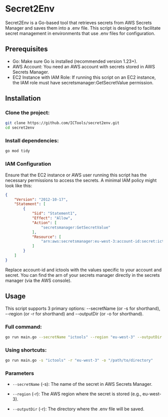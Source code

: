 # Secret2Env

Secret2Env is a Go-based tool that retrieves secrets from AWS Secrets Manager and saves them into a .env file. This script is designed to facilitate secret management in environments that use .env files for configuration.

## Prerequisites

- Go: Make sure Go is installed (recommended version 1.23+).
- AWS Account: You need an AWS account with secrets stored in AWS Secrets Manager.
- EC2 Instance with IAM Role: If running this script on an EC2 instance, the IAM role must have secretsmanager:GetSecretValue permission.

## Installation

### Clone the project:

```bash
git clone https://github.com/ICTools/secret2env.git
cd secret2env
```

### Install dependencies:
```bash
go mod tidy
```

### IAM Configuration

Ensure that the EC2 instance or AWS user running this script has the necessary permissions to access the secrets. A minimal IAM policy might look like this:

```json
{
    "Version": "2012-10-17",
    "Statement": [
        {
            "Sid": "Statement1",
            "Effect": "Allow",
            "Action": [
                "secretsmanager:GetSecretValue"
            ],
            "Resource": [
                "arn:aws:secretsmanager:eu-west-3:account-id:secret:ictools"
            ]
        }
    ]
}
```

Replace account-id and ictools with the values specific to your account and secret. You can find the arn of your secrets manager directly in the secrets manager (via the AWS console).

## Usage

This script supports 3 primary options: --secretName (or -s for shorthand), --region (or -r for shorthand) and --outputDir (or -o for shorthand).

### Full command:

```bash
go run main.go --secretName "ictools" --region "eu-west-3" --outputDir "/path/to/directory"
```

### Using shortcuts:

```bash
go run main.go -s "ictools" -r "eu-west-3" -o "/path/to/directory"
```

### Parameters

- `--secretName` (-s): The name of the secret in AWS Secrets Manager.

- `--region` (-r): The AWS region where the secret is stored (e.g., eu-west-3).

- `--outputDir` (-r): The directory where the .env file will be saved.